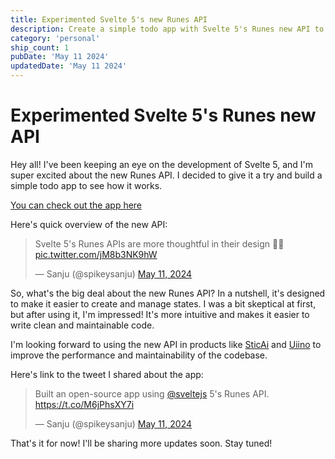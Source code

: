 ```yaml
---
title: Experimented Svelte 5's new Runes API
description: Create a simple todo app with Svelte 5's Runes new API to see how it works.
category: 'personal'
ship_count: 1
pubDate: 'May 11 2024'
updatedDate: 'May 11 2024'
---
```


# Experimented Svelte 5's Runes new API

Hey all! I've been keeping an eye on the development of Svelte 5, and I'm super excited about the new Runes API. I decided to give it a try and build a simple todo app to see how it works.

[You can check out the app here](https://todo.sanju.sh)

Here's quick overview of the new API:

<blockquote class="twitter-tweet"><p lang="en" dir="ltr">Svelte 5&#39;s Runes APIs are more thoughtful in their design 🤌🧡 <a href="https://t.co/jM8b3NK9hW">pic.twitter.com/jM8b3NK9hW</a></p>&mdash; Sanju (@spikeysanju) <a href="https://twitter.com/spikeysanju/status/1789098507170906367?ref_src=twsrc%5Etfw">May 11, 2024</a></blockquote> <script async src="https://platform.twitter.com/widgets.js" charset="utf-8"></script>

So, what's the big deal about the new Runes API? In a nutshell, it's designed to make it easier to create and manage states. I was a bit skeptical at first, but after using it, I'm impressed! It's more intuitive and makes it easier to write clean and maintainable code.

I'm looking forward to using the new API in products like [SticAi](https://sticai.com) and [Uiino](https://uiino.com) to improve the performance and maintainability of the codebase.

Here's link to the tweet I shared about the app:

<blockquote class="twitter-tweet" data-media-max-width="560"><p lang="en" dir="ltr">Built an open-source app using <a href="https://twitter.com/sveltejs?ref_src=twsrc%5Etfw">@sveltejs</a> 5&#39;s Runes API. <a href="https://t.co/M6jPhsXY7i">https://t.co/M6jPhsXY7i</a></p>&mdash; Sanju (@spikeysanju) <a href="https://twitter.com/spikeysanju/status/1789115868884111719?ref_src=twsrc%5Etfw">May 11, 2024</a></blockquote> <script async src="https://platform.twitter.com/widgets.js" charset="utf-8"></script>

That's it for now! I'll be sharing more updates soon. Stay tuned!


